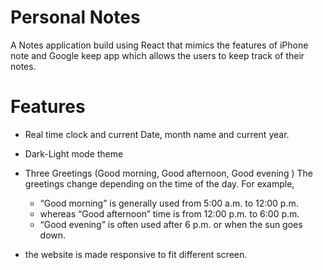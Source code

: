 # Personal Notes

A Notes application build using React that mimics the features of iPhone note and Google keep app which allows the users to keep track of their notes.

# Features

- Real time clock and current Date, month name and current year.
- Dark-Light mode theme
- Three Greetings (Good morning, Good afternoon, Good evening )
  The greetings change depending on the time of the day.
  For example,

  - “Good morning” is generally used from 5:00 a.m. to 12:00 p.m.
  - whereas “Good afternoon” time is from 12:00 p.m. to 6:00 p.m.
  - “Good evening” is often used after 6 p.m. or when the sun goes down.

- the website is made responsive to fit different screen.
